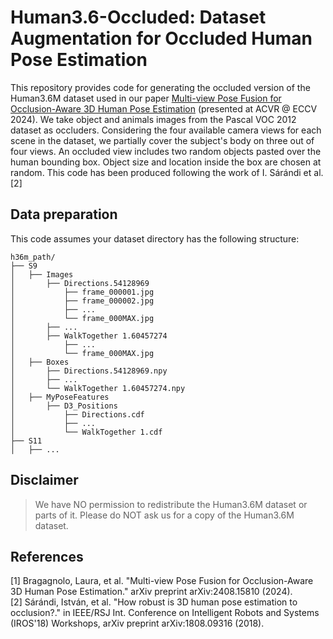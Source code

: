 # Human3.6-Occluded: Dataset Augmentation for Occluded Human Pose Estimation

This repository provides code for generating the occluded version of the Human3.6M dataset used in our paper [Multi-view Pose Fusion for Occlusion-Aware 3D
Human Pose Estimation](https://www.arxiv.org/abs/2408.15810) (presented at ACVR @ ECCV 2024). 
We take object and animals images from the Pascal VOC 2012 dataset as occluders. Considering the four available camera views for each scene in the dataset, we partially cover the subject's body on three out of four views.
An occluded view includes two random objects pasted over the human bounding box. Object size and location inside the box are chosen at random. 
This code has been produced following the work of I. Sárándi et al. [2]
## Data preparation

This code assumes your dataset directory has the following structure:

```
h36m_path/
├── S9
│   ├── Images
│       ├── Directions.54128969
│           ├── frame_000001.jpg
│           ├── frame_000002.jpg
│           ├── ...
│           └── frame_000MAX.jpg
│       ├── ...
│       ├── WalkTogether 1.60457274
│           ├── ...
│           └── frame_000MAX.jpg 
│   ├── Boxes
│       ├── Directions.54128969.npy
│       ├── ...
│       └── WalkTogether 1.60457274.npy
│   ├── MyPoseFeatures
│       ├── D3_Positions
│           ├── Directions.cdf
│           ├── ...
│           └── WalkTogether 1.cdf
├── S11
│   ├── ...
```

## Disclaimer
> We have NO permission to redistribute the Human3.6M dataset or parts of it. Please do NOT ask us for a copy of the Human3.6M dataset.

## References
[1] Bragagnolo, Laura, et al. "Multi-view Pose Fusion for Occlusion-Aware 3D Human Pose Estimation." arXiv preprint arXiv:2408.15810 (2024).  
[2] Sárándi, István, et al. "How robust is 3D human pose estimation to occlusion?." in IEEE/RSJ Int. Conference on Intelligent Robots and Systems (IROS'18) Workshops, arXiv preprint arXiv:1808.09316 (2018).
